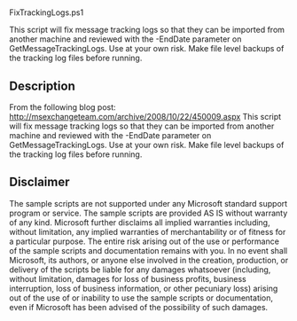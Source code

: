 #

FixTrackingLogs.ps1

This script will fix message tracking logs so that they can be imported from another machine and reviewed with the -EndDate parameter on GetMessageTrackingLogs. Use at your own risk. Make file level backups of the tracking log files before running.

## Description

From the following blog post: http://msexchangeteam.com/archive/2008/10/22/450009.aspx This script will fix message tracking logs so that they can be imported from another machine and reviewed with the -EndDate parameter on GetMessageTrackingLogs. Use at your own risk. Make file level backups of the tracking log files before running.

## Disclaimer

The sample scripts are not supported under any Microsoft standard support program or service. The sample scripts are provided AS IS without warranty of any kind. Microsoft further disclaims all implied warranties including, without limitation, any implied warranties of merchantability or of fitness for a particular purpose. The entire risk arising out of the use or performance of the sample scripts and documentation remains with you. In no event shall Microsoft, its authors, or anyone else involved in the creation, production, or delivery of the scripts be liable for any damages whatsoever (including, without limitation, damages for loss of business profits, business interruption, loss of business information, or other pecuniary loss) arising out of the use of or inability to use the sample scripts or documentation, even if Microsoft has been advised of the possibility of such damages.